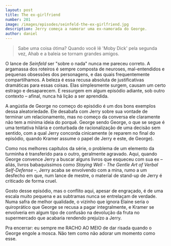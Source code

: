 ```yaml
---
layout: post
title: The ex-girlfriend
number: 201
image: /images/episodes/seinfeld-the-ex-girlfriend.jpg
description: Jerry começa a namorar uma ex-namorada do George.
author: daniel
---
```


> Sabe uma coisa ótima? Quando você lê 'Moby Dick' pela segunda vez, Ahab e a baleia se tornam grandes amigos.

O lance de *Seinfeld* ser "sobre o nada" nunca me pareceu correto. A argamassa dos roteiros é sempre composta de neuroses, mal-entendidos e pequenas obsessões dos personagens, e das quais frequentemente compartilhamos. A beleza é essa recusa absoluta de justificativas dramáticas para essas coisas. Elas simplesmente surgem, causam um certo estrago e desaparecem. E ressurgem em algum episódio adiante, sob outro contexto – afinal, nunca há lição a ser aprendida.

A angústia de George no começo do episódio é um dos bons exemplos dessa aleatoriedade. Ele desabafa com Jerry sobre sua vontade de terminar um relacionamento, mas no começo da conversa ele claramente não tem a mínima ideia do porquê. George sendo George, o que se segue é uma tentativa hilária e conturbada de racionalização de uma decisão sem sentido, com a qual Jerry concorda cinicamente (e reparem no final do episódio, quando Kramer assume o papel de Jerry e este, de George).

Como nos melhores capítulos da série, o problema de um elemento da turminha é transferido para o outro, geralmente agravado. Aqui, quando George convence Jerry a buscar alguns livros que esqueceu com sua ex – aliás, livros babaquíssimos como *Staying Well - The Gentle Art of Verbal Self-Defense* –, Jerry acaba se envolvendo com a mina, rumo a um desfecho em que, num lance de mestre, o material de stand-up de Jerry é criticado de forma cruel.

Gosto desse episódio, mas o conflito aqui, apesar de engraçado, é de uma escala muito pequena e as subtramas nunca se entrelaçam de verdade. Numa safra de melhor qualidade, o vizinho que ignora Elaine seria o quiroprático que George se recusa a pagar integralmente, e Kramer se envolveria em algum tipo de confusão na devolução da fruta no supermercado que acabaria rendendo prejuízo a Jerry.

Pra encerrar: eu sempre me RACHO AO MEIO de dar risada quando o George engole a mosca. Não tem como não adorar um momento como esse.